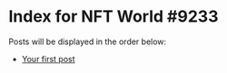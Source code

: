 # Index for NFT World #9233
Posts will be displayed in the order below:

- [Your first post](./001-first.md)

